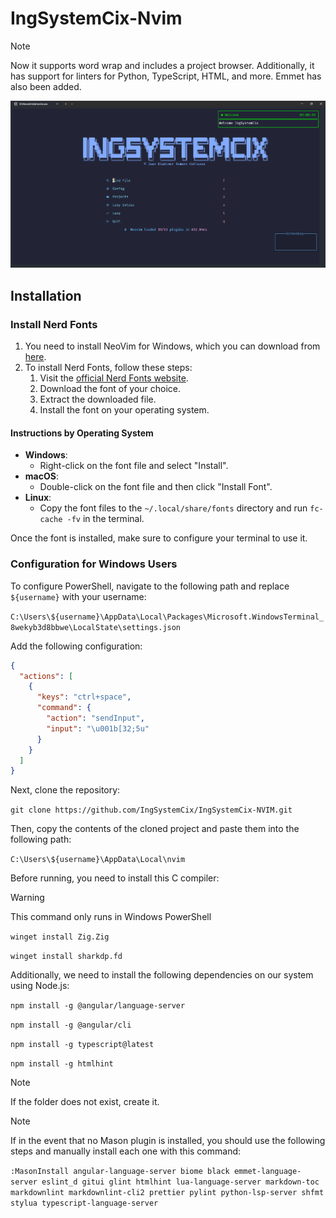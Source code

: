 # IngSystemCix-Nvim

> [!NOTE]
> Now it supports word wrap and includes a project browser. Additionally, it has support for linters for Python, TypeScript, HTML, and more. Emmet has also been added.

![main](./assets/principal.png)

## Installation

### Install Nerd Fonts

1. You need to install NeoVim for Windows, which you can download from [here](https://neovim.io/).
2. To install Nerd Fonts, follow these steps:
   1. Visit the [official Nerd Fonts website](https://www.nerdfonts.com/).
   2. Download the font of your choice.
   3. Extract the downloaded file.
   4. Install the font on your operating system.

#### Instructions by Operating System

- **Windows**:
  - Right-click on the font file and select "Install".
- **macOS**:
  - Double-click on the font file and then click "Install Font".
- **Linux**:
  - Copy the font files to the `~/.local/share/fonts` directory and run `fc-cache -fv` in the terminal.

Once the font is installed, make sure to configure your terminal to use it.

### Configuration for Windows Users

To configure PowerShell, navigate to the following path and replace `${username}` with your username:

`C:\Users\${username}\AppData\Local\Packages\Microsoft.WindowsTerminal_8wekyb3d8bbwe\LocalState\settings.json`

Add the following configuration:

```json
{
  "actions": [
    {
      "keys": "ctrl+space",
      "command": {
        "action": "sendInput",
        "input": "\u001b[32;5u"
      }
    }
  ]
}
```

Next, clone the repository:

`git clone https://github.com/IngSystemCix/IngSystemCix-NVIM.git`

Then, copy the contents of the cloned project and paste them into the following path:

`C:\Users\${username}\AppData\Local\nvim`

Before running, you need to install this C compiler:

> [!warning]
> This command only runs in Windows PowerShell

`winget install Zig.Zig`

`winget install sharkdp.fd`

Additionally, we need to install the following dependencies on our system using Node.js:

`npm install -g @angular/language-server`

`npm install -g @angular/cli`

`npm install -g typescript@latest`

`npm install -g htmlhint`

> [!NOTE]
> If the folder does not exist, create it.

> [!NOTE]
> If in the event that no Mason plugin is installed, you should use the following steps and manually install each one with this command:

`:MasonInstall angular-language-server biome black emmet-language-server eslint_d gitui glint htmlhint lua-language-server markdown-toc markdownlint markdownlint-cli2 prettier pylint python-lsp-server shfmt stylua typescript-language-server`
